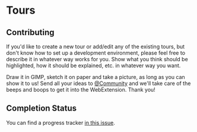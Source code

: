 # Tours

## Contributing

If you'd like to create a new tour or add/edit any of the existing tours, but don't know how to set up a development environment, please feel free to describe it in whatever way works for you. Show what you think should be highlighted, how it should be explained, etc. in whatever way you want.

Draw it in GIMP, sketch it on paper and take a picture, as long as you can show it to us! Send all your ideas to [@Community](https://tildes.net/user/Community/new_message) and we'll take care of the beeps and boops to get it into the WebExtension. Thank you!

## Completion Status

You can find a progress tracker [in this issue](https://git.bauke.xyz/tildes-community/tildes-shepherd/issues/4).
